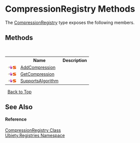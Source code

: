 # CompressionRegistry Methods
 

The <a href="17011c86-9c29-42f2-8614-8582fa3dfe21">CompressionRegistry</a> type exposes the following members.


## Methods
&nbsp;<table><tr><th></th><th>Name</th><th>Description</th></tr><tr><td>![Public method](media/pubmethod.gif "Public method")![Static member](media/static.gif "Static member")</td><td><a href="6e951da4-be32-bc1a-91b6-4327ad51d163">AddCompression</a></td><td /></tr><tr><td>![Public method](media/pubmethod.gif "Public method")![Static member](media/static.gif "Static member")</td><td><a href="a7a0fceb-89e8-2f28-8231-717ddf912344">GetCompression</a></td><td /></tr><tr><td>![Public method](media/pubmethod.gif "Public method")![Static member](media/static.gif "Static member")</td><td><a href="35f47412-ce93-22ec-0737-20c74176f90e">SupportsAlgorithm</a></td><td /></tr></table>&nbsp;
<a href="#compressionregistry-methods">Back to Top</a>

## See Also


#### Reference
<a href="17011c86-9c29-42f2-8614-8582fa3dfe21">CompressionRegistry Class</a><br /><a href="791581ab-2905-a80d-d171-7e10c795463e">Ubiety.Registries Namespace</a><br />